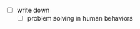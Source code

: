 - [ ] write down
	- [ ] problem solving in human behaviors
<!--stackedit_data:
eyJoaXN0b3J5IjpbMjk4NjkyNDk3XX0=
-->
